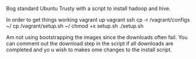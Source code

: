 Bog standard Ubuntu Trusty with a script to install hadoop and hive.


In order to get things working
vagrant up
vagrant ssh
cp -r /vagrant/configs ~/
cp /vagrant/setup.sh ~/
chmod +x setup.sh
./setup.sh

Am not using bootstrapping the images since the downloads often fail. You can comment out the download step in the script if all downloads are completed and yo u wish to makes ome changes to the install script.




